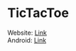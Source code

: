 # TicTacToe
Website: [Link](https://tictactoe-website.netlify.app)
<br/>
Android: [Link](https://github.com/Aryan0610/TicTacToe/releases/download/untagged-dbefbd9c0eeccef6da7c/TicTacToe.apk)
